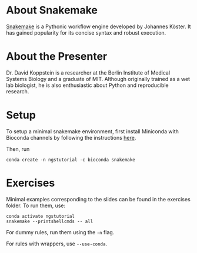 # About Snakemake

[Snakemake](https://snakemake.readthedocs.io/en/stable/) is a Pythonic workflow engine developed by Johannes Köster. It has gained popularity for its concise syntax and robust execution. 

# About the Presenter

Dr. David Koppstein is a researcher at the Berlin Institute of Medical Systems Biology and a graduate of MIT. Although originally trained as a wet lab biologist, he is also enthusiastic about Python and reproducible research. 

# Setup

To setup a minimal snakemake environment, first install Miniconda with Bioconda channels by following the instructions [here](https://bioconda.github.io/user/install.html). 

Then, run 

```
conda create -n ngstutorial -c bioconda snakemake
```

# Exercises

Minimal examples corresponding to the slides can be found in the exercises folder. To run them, use: 


```
conda activate ngstutorial
snakemake --printshellcmds -- all
```

For dummy rules, run them using the `-n` flag. 

For rules with wrappers, use `--use-conda`. 
